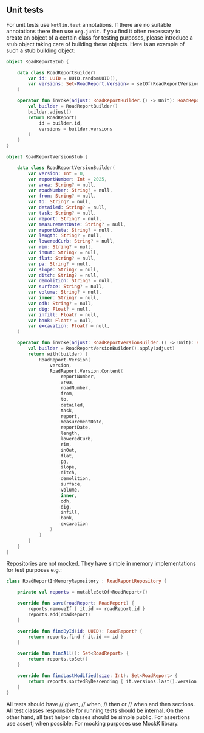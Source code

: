 ## Unit tests

For unit tests use `kotlin.test` annotations. If there are no suitable annotations there then use `org.junit`.
If you find it often necessary to create an object of a certain class for testing purposes, please introduce a stub object taking care of building these objects.
Here is an example of such a stub building object:

```kotlin
object RoadReportStub {

	data class RoadReportBuilder(
		var id: UUID = UUID.randomUUID(),
		var versions: Set<RoadReport.Version> = setOf(RoadReportVersionStub {}),
	)

	operator fun invoke(adjust: RoadReportBuilder.() -> Unit): RoadReport {
		val builder = RoadReportBuilder()
		builder.adjust()
		return RoadReport(
			id = builder.id,
			versions = builder.versions
		)
	}
}

object RoadReportVersionStub {

	data class RoadReportVersionBuilder(
		var version: Int = 0,
		var reportNumber: Int = 2025,
		var area: String? = null,
		var roadNumber: String? = null,
		var from: String? = null,
		var to: String? = null,
		var detailed: String? = null,
		var task: String? = null,
		var report: String? = null,
		var measurementDate: String? = null,
		var reportDate: String? = null,
		var length: String? = null,
		var loweredCurb: String? = null,
		var rim: String? = null,
		var inOut: String? = null,
		var flat: String? = null,
		var pa: String? = null,
		var slope: String? = null,
		var ditch: String? = null,
		var demolition: String? = null,
		var surface: String? = null,
		var volume: String? = null,
		var inner: String? = null,
		var odh: String? = null,
		var dig: Float? = null,
		var infill: Float? = null,
		var bank: Float? = null,
		var excavation: Float? = null,
	)

	operator fun invoke(adjust: RoadReportVersionBuilder.() -> Unit): RoadReport.Version {
		val builder = RoadReportVersionBuilder().apply(adjust)
		return with(builder) {
			RoadReport.Version(
				version,
				RoadReport.Version.Content(
					reportNumber,
					area,
					roadNumber,
					from,
					to,
					detailed,
					task,
					report,
					measurementDate,
					reportDate,
					length,
					loweredCurb,
					rim,
					inOut,
					flat,
					pa,
					slope,
					ditch,
					demolition,
					surface,
					volume,
					inner,
					odh,
					dig,
					infill,
					bank,
					excavation
				)
			)
		}
	}
}
```

Repositories are not mocked. They have simple in memory implementations for test purposes e.g.:

```kotlin
class RoadReportInMemoryRepository : RoadReportRepository {

	private val reports = mutableSetOf<RoadReport>()

	override fun save(roadReport: RoadReport) {
		reports.removeIf { it.id == roadReport.id }
		reports.add(roadReport)
	}

	override fun findById(id: UUID): RoadReport? {
		return reports.find { it.id == id }
	}

	override fun findAll(): Set<RoadReport> {
		return reports.toSet()
	}

	override fun findLastModified(size: Int): Set<RoadReport> {
		return reports.sortedByDescending { it.versions.last().version }.take(size).toSet()
	}
}
```

All tests should have // given, // when, // then or // when and then sections.
All test classes responsible for running tests should be internal. On the other hand, all test helper classes should be simple public.
For assertions use assertj when possible.
For mocking purposes use MockK library.